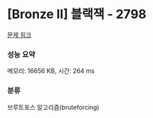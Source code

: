 # [Bronze II] 블랙잭 - 2798 

[문제 링크](https://www.acmicpc.net/problem/2798) 

### 성능 요약

메모리: 16656 KB, 시간: 264 ms

### 분류

브루트포스 알고리즘(bruteforcing)

